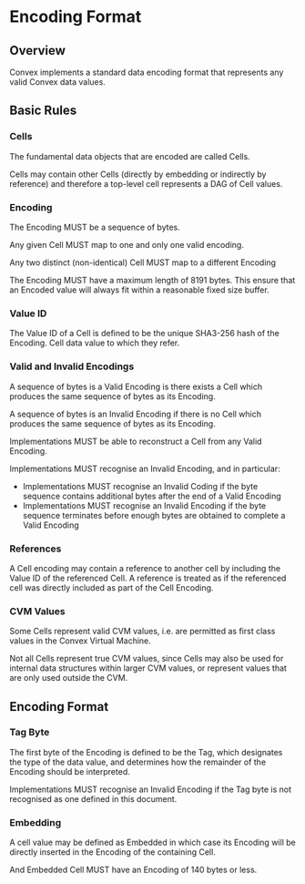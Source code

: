 # Encoding Format

## Overview

Convex implements a standard data encoding format that represents any valid Convex data values.

## Basic Rules

### Cells

The fundamental data objects that are encoded are called Cells.

Cells may contain other Cells (directly by embedding or indirectly by reference) and therefore a top-level cell represents a DAG of Cell values. 

### Encoding

The Encoding MUST be a sequence of bytes.

Any given Cell MUST map to one and only one valid encoding. 

Any two distinct (non-identical) Cell MUST map to a different Encoding

The Encoding MUST have a maximum length of 8191 bytes. This ensure that an Encoded value will always fit within a reasonable fixed size buffer.

### Value ID

The Value ID of a Cell is defined to be the unique SHA3-256 hash of the Encoding.
Cell data value to which they refer.

### Valid and Invalid Encodings

A sequence of bytes is a Valid Encoding is there exists a Cell which produces the same sequence of bytes as its Encoding.

A sequence of bytes is an Invalid Encoding if there is no Cell which produces the same sequence of bytes as its Encoding.

Implementations MUST be able to reconstruct a Cell from any Valid Encoding.

Implementations MUST recognise an Invalid Encoding, and in particular:

- Implementations MUST recognise an Invalid Coding if the byte sequence contains additional bytes after the end of a Valid Encoding
- Implementations MUST recognise an Invalid Encoding if the byte sequence terminates before enough bytes are obtained to complete a Valid Encoding 

### References 

A Cell encoding may contain a reference to another cell by including the Value ID of the referenced Cell. A reference is treated as if the referenced cell was directly included as part of the Cell Encoding.

### CVM Values

Some Cells represent valid CVM values, i.e. are permitted as first class values in the Convex Virtual Machine. 

Not all Cells represent true CVM values, since Cells may also be used for internal data structures within larger CVM values, or represent values that are only used outside the CVM.

## Encoding Format

### Tag Byte

The first byte of the Encoding is defined to be the Tag, which designates the type of the data value, and determines how the remainder of the Encoding should be interpreted.

Implementations MUST recognise an Invalid Encoding if the Tag byte is not recognised as one defined in this document.


### Embedding

A cell value may be defined as Embedded in which case its Encoding will be directly inserted in the Encoding of the containing Cell.

And Embedded Cell MUST have an Encoding of 140 bytes or less.

 